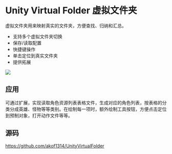 # Unity Virtual Folder 虚拟文件夹
虚拟文件夹用来映射真实的文件夹，方便查找、归纳和汇总。

- 支持多个虚拟文件夹切换
- 保存/读取配置
- 快捷键操作
- 单击定位到真实文件夹
- 提供拓展

![](http://img.blog.csdn.net/20180127122226217)

## 应用
可通过扩展，实现读取角色资源列表表格文件，生成对应的角色列表，按表格的分类分成英雄、怪物等等类别。在绘制每一项时，额外绘制工具按钮，方便点击定位到预制对象，打开动作文件等等。

## 源码
https://github.com/akof1314/UnityVirtualFolder